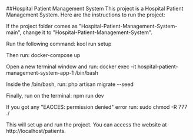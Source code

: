 ##Hospital Patient Management System
This project is a Hospital Patient Management System. Here are the instructions to run the project:

If the project folder comes as "Hospital-Patient-Management-System-main", change it to "Hospital-Patient-Management-System".

Run the following command:
kool run setup

Then run:
docker-compose up

Open a new terminal window and run:
docker exec -it hospital-patient-management-system-app-1 /bin/bash

Inside the /bin/bash, run:
php artisan migrate --seed

Finally, run on the terminal:
npm run dev

If you got any "EACCES: permission denied" error run:
sudo chmod -R 777 ./

This will set up and run the project. You can access the website at http://localhost/patients.
